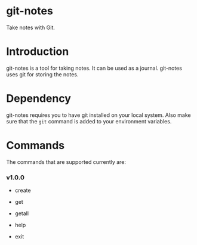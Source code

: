 # git-notes

Take notes with Git.

# Introduction

git-notes is a tool for taking notes. It can be used as a journal. git-notes uses git for storing the notes.

# Dependency

git-notes requires you to have git installed on your local system. Also make sure that the ```git``` command is added to your environment variables.

# Commands

The commands that are supported currently are:

### v1.0.0

- create

- get

- getall

- help

- exit

